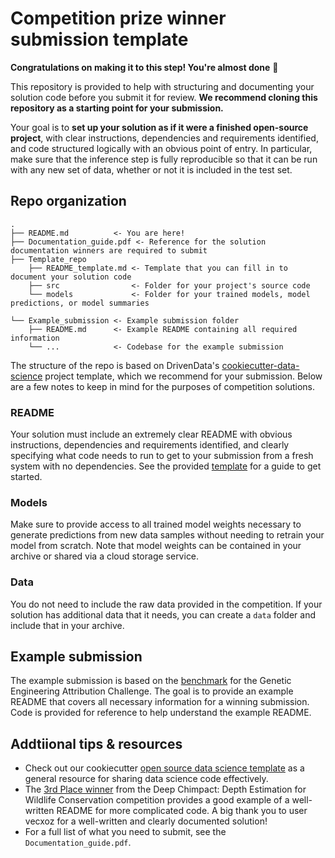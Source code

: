 # Competition prize winner submission template

**Congratulations on making it to this step! You're almost done** :tada:

This repository is provided to help with structuring and documenting your solution code before you submit it for review. **We recommend cloning this repository as a starting point for your submission.**

Your goal is to **set up your solution as if it were a finished open-source project**, with clear instructions, dependencies and requirements identified, and code structured logically with an obvious point of entry. In particular, make sure that the inference step is fully reproducible so that it can be run with any new set of data, whether or not it is included in the test set. 

## Repo organization
```
.
├── README.md          <- You are here!
├── Documentation_guide.pdf <- Reference for the solution documentation winners are required to submit
├── Template_repo
    ├── README_template.md <- Template that you can fill in to document your solution code
    ├── src                <- Folder for your project's source code
    └── models             <- Folder for your trained models, model predictions, or model summaries

└── Example_submission <- Example submission folder
    ├── README.md      <- Example README containing all required information
    └── ...            <- Codebase for the example submission
```

The structure of the repo is based on DrivenData's [cookiecutter-data-science](https://github.com/drivendata/cookiecutter-data-science/tree/master/%7B%7B%20cookiecutter.repo_name%20%7D%7D) project template, which we recommend for your submission. Below are a few notes to keep in mind for the purposes of competition solutions.

### README
Your solution must include an extremely clear README with obvious instructions, dependencies and requirements identified, and clearly specifying what code needs to run to get to your submission from a fresh system with no dependencies. See the provided [template](https://github.com/drivendataorg/prize-winner-template/blob/main/README_template.md) for a guide to get started.

### Models
Make sure to provide access to all trained model weights necessary to generate predictions from new data samples without needing to retrain your model from scratch. Note that model weights can be contained in your archive or shared via a cloud storage service.

### Data
You do not need to include the raw data provided in the competition. If your solution has additional data that it needs, you can create a `data` folder and include that in your archive.

## Example submission

The example submission is based on the [benchmark](https://www.drivendata.co/blog/genetic-attribution-benchmark/) for the Genetic Engineering Attribution Challenge. The goal is to provide an example README that covers all necessary information for a winning submission. Code is provided for reference to help understand the example README.

## Addtiional tips & resources

- Check out our cookiecutter [open source data science template](http://drivendata.github.io/cookiecutter-data-science/) as a general resource for sharing data science code effectively.
- The [3rd Place winner](https://github.com/drivendataorg/deep-chimpact-winners/tree/master/3rd%20Place) from the Deep Chimpact: Depth Estimation for Wildlife Conservation competition provides a good example of a well-written README for more complicated code. A big thank you to user vecxoz for a well-written and clearly documented solution!
- For a full list of what you need to submit, see the `Documentation_guide.pdf`.